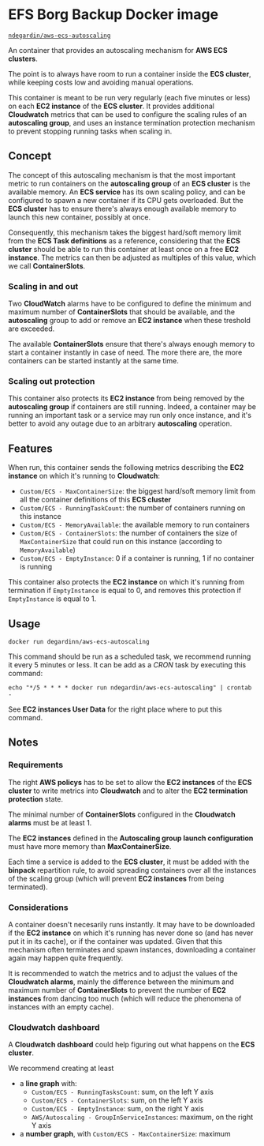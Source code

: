# EFS Borg Backup Docker image

[`ndegardin/aws-ecs-autoscaling`](https://hub.docker.com/r/ndegardin/aws-ecs-autoscaling/)

An container that provides an autoscaling mechanism for **AWS ECS clusters**.

The point is to always have room to run a container inside the **ECS cluster**, while keeping costs low and avoiding manual operations.

This container is meant to be run very regularly (each five minutes or less) on each **EC2 instance** of the **ECS cluster**. It provides additional **Cloudwatch** metrics that can be used to configure the scaling rules of an **autoscaling group**, and uses an instance termination protection mechanism to prevent stopping running tasks when scaling in.

## Concept

The concept of this autoscaling mechanism is that the most important metric to run containers on the **autoscaling group** of an **ECS cluster** is the available memory. An **ECS service** has its own scaling policy, and can be configured to spawn a new container if its CPU gets overloaded. But the **ECS cluster** has to ensure there's always enough available memory to launch this new container, possibly at once.

Consequently, this mechanism takes the biggest hard/soft memory limit from the **ECS Task definitions** as a reference, considering that the **ECS cluster** should be able to run this container at least once on a free **EC2 instance**.
The metrics can then be adjusted as multiples of this value, which we call **ContainerSlots**.

### Scaling in and out

Two **CloudWatch** alarms have to be configured to define the minimum and maximum number of **ContainerSlots** that should be available, and the **autoscaling** group to add or remove an **EC2 instance** when these treshold are exceeded.

The available **ContainerSlots** ensure that there's always enough memory to start a container instantly in case of need. The more there are, the more containers can be started instantly at the same time.

### Scaling out protection

This container also protects its **EC2 instance** from being removed by the **autoscaling group** if containers are still running. Indeed, a container may be running an important task or a service may run only once instance, and it's better to avoid any outage due to an arbitrary **autoscaling** operation.

## Features

When run, this container sends the following metrics describing the **EC2 instance** on which it's running to **Cloudwatch**:
 - `Custom/ECS - MaxContainerSize`: the biggest hard/soft memory limit from all the container definitions of this **ECS cluster**
 - `Custom/ECS - RunningTaskCount`: the number of containers running on this instance
 - `Custom/ECS - MemoryAvailable`: the available memory to run containers
 - `Custom/ECS - ContainerSlots`: the number of containers the size of `MaxContainerSize` that could run on this instance (according to `MemoryAvailable`) 
 - `Custom/ECS - EmptyInstance`: 0 if a container is running, 1 if no container is running
 
This container also protects the **EC2 instance** on which it's running from termination if `EmptyInstance` is equal to 0, and removes this protection if `EmptyInstance` is equal to 1.

## Usage

    docker run degardinn/aws-ecs-autoscaling

This command should be run as a scheduled task, we recommend running it every 5 minutes or less. It can be add as a *CRON* task by executing this command:

    echo "*/5 * * * * docker run ndegardin/aws-ecs-autoscaling" | crontab -

See **EC2 instances User Data** for the right place where to put this command.

## Notes

### Requirements

The right **AWS policys** has to be set to allow the **EC2 instances** of the **ECS cluster** to write metrics into **Cloudwatch** and to alter the **EC2 termination protection** state.

The minimal number of **ContainerSlots** configured in the **Cloudwatch alarms** must be at least 1.

The **EC2 instances** defined in the **Autoscaling group launch configuration** must have more memory than **MaxContainerSize**.

Each time a service is added to the **ECS cluster**, it must be added with the **binpack** repartition rule, to avoid spreading containers over all the instances of the scaling group (which will prevent **EC2 instances** from being terminated).

### Considerations

A container doesn't necesarily runs instantly. It may have to be downloaded if the **EC2 instance** on which it's running has never done so (and has never put it in its cache), or if the container was updated. Given that this mechanism often terminates and spawn instances, downloading a container again may happen quite frequently.

It is recommended to watch the metrics and to adjust the values of the **Cloudwatch alarms**, mainly the difference between the minimum and maximum number of **ContainerSlots** to prevent the number of **EC2 instances** from dancing too much (which will reduce the phenomena of instances with an empty cache).

### Cloudwatch dashboard

A **Cloudwatch dashboard** could help figuring out what happens on the **ECS cluster**.

We recommend creating at least 

 - a **line graph** with:
     - `Custom/ECS - RunningTasksCount`: sum, on the left Y axis 
     - `Custom/ECS - ContainerSlots`: sum, on the left Y axis 
     - `Custom/ECS - EmptyInstance`: sum, on the right Y axis 
     - `AWS/Autoscaling - GroupInServiceInstances`: maximum, on the right Y axis
 - a **number graph**, with `Custom/ECS - MaxContainerSize`: maximum